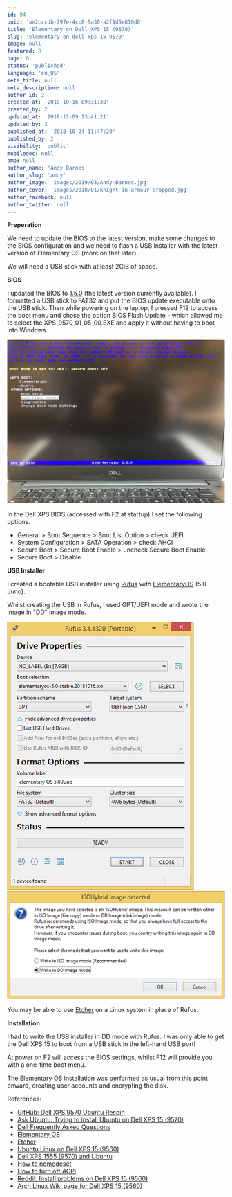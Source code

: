 ```yaml
---
id: 94
uuid: 'ae2cccdb-797e-4cc8-9a30-a2f1d5e810d0'
title: 'Elementary on Dell XPS 15 (9570)'
slug: 'elementary-on-dell-xps-15-9570'
image: null
featured: 0
page: 0
status: 'published'
language: 'en_US'
meta_title: null
meta_description: null
author_id: 2
created_at: '2018-10-16 09:31:38'
created_by: 2
updated_at: '2018-11-09 13:41:21'
updated_by: 2
published_at: '2018-10-24 11:47:20'
published_by: 2
visibility: 'public'
mobiledoc: null
amp: null
author_name: 'Andy Barnes'
author_slug: 'andy'
author_image: 'images/2019/03/Andy-Barnes.jpg'
author_cover: 'images/2018/01/knight-in-armour-cropped.jpg'
author_facebook: null
author_twitter: null
---
```


**Preperation**

We need to update the BIOS to the latest version, make some changes to the BIOS configuration and we need to flash a USB installer with the latest version of Elementary OS (more on that later).

We will need a USB stick with at least 2GiB of space.

**BIOS**

I updated the BIOS to [1.5.0](https://downloads.dell.com/FOLDER05186541M/1/XPS_9570_01_05_00.exe) (the latest version currently available). I formatted a USB stick to FAT32 and put the BIOS update executable onto the USB stick. Then while powering on the laptop, I pressed F12 to access the boot menu and chose the option BIOS Flash Update - which allowed me to select the XPS_9570_01_05_00.EXE and apply it without having to boot into Windows.

![BIOS Flash Update](images/2018/10/xps-9570.jpg)

In the Dell XPS BIOS (accessed with F2 at startup) I set the following options.

- General > Boot Sequence > Boot List Option > check UEFI
- System Configuration > SATA Operation > check AHCI
- Secure Boot > Secure Boot Enable > uncheck Secure Boot Enable
- Secure Boot > Disable

**USB Installer**

I created a bootable USB installer using [Rufus](https://rufus.ie/) with [ElementaryOS](https://elementary.io/) (5.0 Juno).

Whilst creating the USB in Rufus, I used GPT/UEFI mode and wrote the image in "DD" image mode.

![Rufus](images/2018/10/rufus-1.png)
![Wite in DD Imag mode](images/2018/10/rufus-2.png)

You may be able to use [Etcher](https://etcher.io/) on a Linux system in place of Rufus.

**Installation**

I had to write the USB installer in DD mode with Rufus. I was only able to get the Dell XPS 15 to boot from a USB stick in the left-hand USB port!

At power on F2 will access the BIOS settings, whilst F12 will provide you with a one-time boot menu.

The Elementary OS installation was performed as usual from this point onward, creating user accounts and encrypting the disk.

References:

- [GitHub: Dell XPS 9570 Ubuntu Respin](https://github.com/JackHack96/dell-xps-9570-ubuntu-respin)
- [Ask Ubuntu: Trying to install Ubuntu on Dell XPS 15 (9570)](https://askubuntu.com/questions/1042414/trying-to-install-ubuntu-on-dell-xps-15-9570)
- [Dell Frequently Asked Questions](https://www.dell.com/support/article/uk/en/ukdhs1/sln290665/ubuntu-frequently-asked-questions?lang=en)
- [Elementary OS](https://elementary.io/)
- [Etcher](https://etcher.io/)
- [Ubuntu Linux on Dell XPS 15 (9560)](<https://github.com/rcasero/doc/wiki/Ubuntu-linux-on-Dell-XPS-15-(9560)>)
- [Dell XPS 1555 (9570) and Ubuntu](https://www.dell.com/community/Linux-General/XPS-15-9570-and-Ubuntu/td-p/6096817)
- [How to nomodeset](https://ubuntuforums.org/showthread.php?t=1613132)
- [How to turn off ACPI](http://ubuntuguide.net/turn-off-acpi-ubuntu-grub2)
- [Reddit: Install problems on Dell XPS 15 (9560)](https://www.reddit.com/r/elementaryos/comments/6ut5i5/install_problems_on_dell_xps_15_9560/)
- [Arch Linux Wiki page for Dell XPS 15 (9560)](https://wiki.archlinux.org/index.php/Dell_XPS_15_9560)
